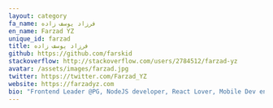 ```yaml
---
layout: category
fa_name: فرزاد یوسف زاده
en_name: Farzad YZ
unique_id: farzad
title: فرزاد یوسف زاده
github: https://github.com/farskid
stackoverflow: http://stackoverflow.com/users/2784512/farzad-yz
avatar: /assets/images/farzad.jpg
twitter: https://twitter.com/Farzad_YZ
website: https://farzadyz.com
bio: "Frontend Leader @PG, NodeJS developer, React Lover, Mobile Dev enthusiast, Astronomer"
---
```

